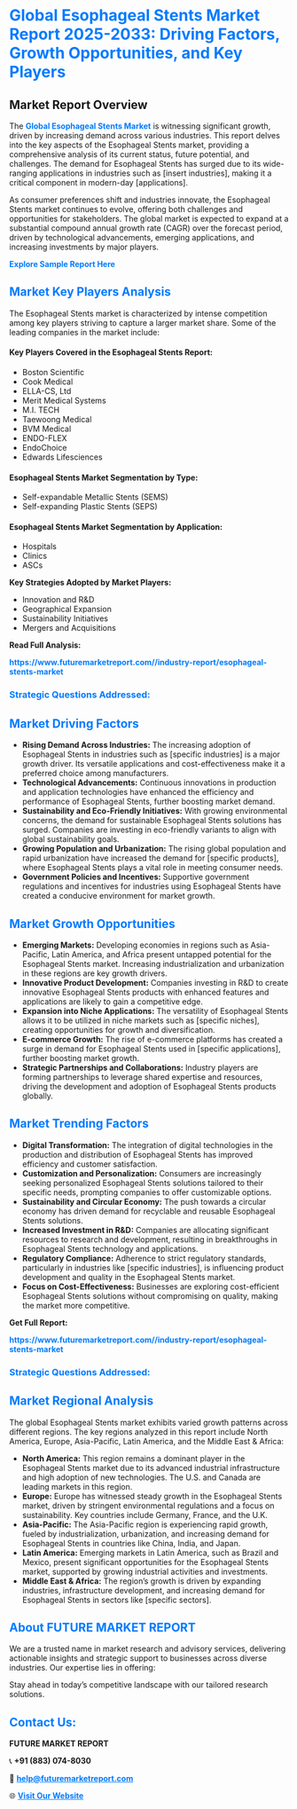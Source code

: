 <h1 style="color: #007BFF;">Global Esophageal Stents Market Report 2025-2033: Driving Factors, Growth Opportunities, and Key Players</h1>

<section id="overview">
<h2>Market Report Overview</h2>
<p>The <a href="https://www.futuremarketreport.com//industry-report/esophageal-stents-market" style="color: #007BFF; text-decoration: none;"><strong>Global Esophageal Stents Market</strong></a> is witnessing significant growth, driven by increasing demand across various industries. This report delves into the key aspects of the Esophageal Stents market, providing a comprehensive analysis of its current status, future potential, and challenges. The demand for Esophageal Stents has surged due to its wide-ranging applications in industries such as [insert industries], making it a critical component in modern-day [applications].</p>
<p>As consumer preferences shift and industries innovate, the Esophageal Stents market continues to evolve, offering both challenges and opportunities for stakeholders. The global market is expected to expand at a substantial compound annual growth rate (CAGR) over the forecast period, driven by technological advancements, emerging applications, and increasing investments by major players.</p>
</section>

<section id="overview">
<p><a href="https://www.futuremarketreport.com//request-sample/reportId=51322" style="color: #007BFF; text-decoration: none;"><strong>Explore Sample Report Here</strong></a></p>
</section>

<section id="key-players">
<h2 style="color: #007BFF;">Market Key Players Analysis</h2>
<p>The Esophageal Stents market is characterized by intense competition among key players striving to capture a larger market share. Some of the leading companies in the market include:</p>
<h4>Key Players Covered in the Esophageal Stents Report:</h4>
<ul><li>Boston Scientific</li><li>Cook Medical</li><li>ELLA-CS, Ltd</li><li>Merit Medical Systems</li><li>M.I. TECH</li><li>Taewoong Medical</li><li>BVM Medical</li><li>ENDO-FLEX</li><li>EndoChoice</li><li>Edwards Lifesciences</li></ul>
<h4>Esophageal Stents Market Segmentation by Type:</h4>
<ul><li>Self-expandable Metallic Stents (SEMS)</li><li>Self-expanding Plastic Stents (SEPS)</li></ul>

<h4>Esophageal Stents Market Segmentation by Application:</h4>
<ul><li>Hospitals</li><li>Clinics</li><li>ASCs</li></ul>
<p><strong>Key Strategies Adopted by Market Players:</strong></p>
<ul>
<li>Innovation and R&D</li>
<li>Geographical Expansion</li>
<li>Sustainability Initiatives</li>
<li>Mergers and Acquisitions</li>
</ul>
</section>

<section>
<p><strong>Read Full Analysis: </strong></p><a href="https://www.futuremarketreport.com//industry-report/esophageal-stents-market" style="color: #007BFF; text-decoration: none;"><strong>https://www.futuremarketreport.com//industry-report/esophageal-stents-market</strong></a>
<h3 style="color: #007BFF;">Strategic Questions Addressed:</h3>
</section>

<section id="driving-factors">
<h2 style="color: #007BFF;">Market Driving Factors</h2>
<ul>
<li><strong>Rising Demand Across Industries:</strong> The increasing adoption of Esophageal Stents in industries such as [specific industries] is a major growth driver. Its versatile applications and cost-effectiveness make it a preferred choice among manufacturers.</li>
<li><strong>Technological Advancements:</strong> Continuous innovations in production and application technologies have enhanced the efficiency and performance of Esophageal Stents, further boosting market demand.</li>
<li><strong>Sustainability and Eco-Friendly Initiatives:</strong> With growing environmental concerns, the demand for sustainable Esophageal Stents solutions has surged. Companies are investing in eco-friendly variants to align with global sustainability goals.</li>
<li><strong>Growing Population and Urbanization:</strong> The rising global population and rapid urbanization have increased the demand for [specific products], where Esophageal Stents plays a vital role in meeting consumer needs.</li>
<li><strong>Government Policies and Incentives:</strong> Supportive government regulations and incentives for industries using Esophageal Stents have created a conducive environment for market growth.</li>
</ul>
</section>

<section id="growth-opportunities">
<h2 style="color: #007BFF;">Market Growth Opportunities</h2>
<ul>
<li><strong>Emerging Markets:</strong> Developing economies in regions such as Asia-Pacific, Latin America, and Africa present untapped potential for the Esophageal Stents market. Increasing industrialization and urbanization in these regions are key growth drivers.</li>
<li><strong>Innovative Product Development:</strong> Companies investing in R&D to create innovative Esophageal Stents products with enhanced features and applications are likely to gain a competitive edge.</li>
<li><strong>Expansion into Niche Applications:</strong> The versatility of Esophageal Stents allows it to be utilized in niche markets such as [specific niches], creating opportunities for growth and diversification.</li>
<li><strong>E-commerce Growth:</strong> The rise of e-commerce platforms has created a surge in demand for Esophageal Stents used in [specific applications], further boosting market growth.</li>
<li><strong>Strategic Partnerships and Collaborations:</strong> Industry players are forming partnerships to leverage shared expertise and resources, driving the development and adoption of Esophageal Stents products globally.</li>
</ul>
</section>

<section id="trending-factors">
<h2 style="color: #007BFF;">Market Trending Factors</h2>
<ul>
<li><strong>Digital Transformation:</strong> The integration of digital technologies in the production and distribution of Esophageal Stents has improved efficiency and customer satisfaction.</li>
<li><strong>Customization and Personalization:</strong> Consumers are increasingly seeking personalized Esophageal Stents solutions tailored to their specific needs, prompting companies to offer customizable options.</li>
<li><strong>Sustainability and Circular Economy:</strong> The push towards a circular economy has driven demand for recyclable and reusable Esophageal Stents solutions.</li>
<li><strong>Increased Investment in R&D:</strong> Companies are allocating significant resources to research and development, resulting in breakthroughs in Esophageal Stents technology and applications.</li>
<li><strong>Regulatory Compliance:</strong> Adherence to strict regulatory standards, particularly in industries like [specific industries], is influencing product development and quality in the Esophageal Stents market.</li>
<li><strong>Focus on Cost-Effectiveness:</strong> Businesses are exploring cost-efficient Esophageal Stents solutions without compromising on quality, making the market more competitive.</li>
</ul>
</section>

<section>
<p><strong>Get Full Report: </strong></p><a href="https://www.futuremarketreport.com//industry-report/esophageal-stents-market" style="color: #007BFF; text-decoration: none;"><strong>https://www.futuremarketreport.com//industry-report/esophageal-stents-market</strong></a>
<h3 style="color: #007BFF;">Strategic Questions Addressed:</h3>
</section>


<section id="regional-analysis">
<h2 style="color: #007BFF;">Market Regional Analysis</h2>
<p>The global Esophageal Stents market exhibits varied growth patterns across different regions. The key regions analyzed in this report include North America, Europe, Asia-Pacific, Latin America, and the Middle East & Africa:</p>
<ul>
<li><strong>North America:</strong> This region remains a dominant player in the Esophageal Stents market due to its advanced industrial infrastructure and high adoption of new technologies. The U.S. and Canada are leading markets in this region.</li>
<li><strong>Europe:</strong> Europe has witnessed steady growth in the Esophageal Stents market, driven by stringent environmental regulations and a focus on sustainability. Key countries include Germany, France, and the U.K.</li>
<li><strong>Asia-Pacific:</strong> The Asia-Pacific region is experiencing rapid growth, fueled by industrialization, urbanization, and increasing demand for Esophageal Stents in countries like China, India, and Japan.</li>
<li><strong>Latin America:</strong> Emerging markets in Latin America, such as Brazil and Mexico, present significant opportunities for the Esophageal Stents market, supported by growing industrial activities and investments.</li>
<li><strong>Middle East & Africa:</strong> The region’s growth is driven by expanding industries, infrastructure development, and increasing demand for Esophageal Stents in sectors like [specific sectors].</li>
</ul>
</section>

<footer>
<h2 style="color: #007BFF;">About FUTURE MARKET REPORT</h2>
<p>We are a trusted name in market research and advisory services, delivering actionable insights and strategic support to businesses across diverse industries. Our expertise lies in offering:</p>

<p>Stay ahead in today’s competitive landscape with our tailored research solutions.</p>

<h2 style="color: #007BFF;">Contact Us:</h2>
<p><strong>FUTURE MARKET REPORT</strong></p>
<p>📞 <strong>+91 (883) 074-8030</strong></p>
<p>📧 <strong><a href="mailto:help@futuremarketreport.com" style="color: #007BFF;">help@futuremarketreport.com</a></strong></p>
<p>🌐 <strong><a href="https://www.futuremarketreport.com/" style="color: #007BFF;">Visit Our Website</a></strong></p>
</footer>